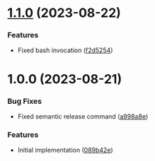 # [1.1.0](https://github.com/eakcize/ddev-timescaledb/compare/v1.0.0...v1.1.0) (2023-08-22)


### Features

* Fixed bash invocation ([f2d5254](https://github.com/eakcize/ddev-timescaledb/commit/f2d5254937f1f0cb8904c846834e21af7303aeb2))

# 1.0.0 (2023-08-21)


### Bug Fixes

* Fixed semantic release command ([a998a8e](https://github.com/eakcize/ddev-timescaledb/commit/a998a8e951ba04f288faa9c6e4d54a6a21a6bffb))


### Features

* Initial implementation ([089b42e](https://github.com/eakcize/ddev-timescaledb/commit/089b42e4831c6899601cdc889a7ddd14600e00f2))

